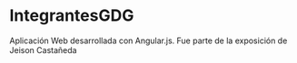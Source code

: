 # IntegrantesGDG
Aplicación Web desarrollada con Angular.js. Fue parte de la exposición de Jeison Castañeda
